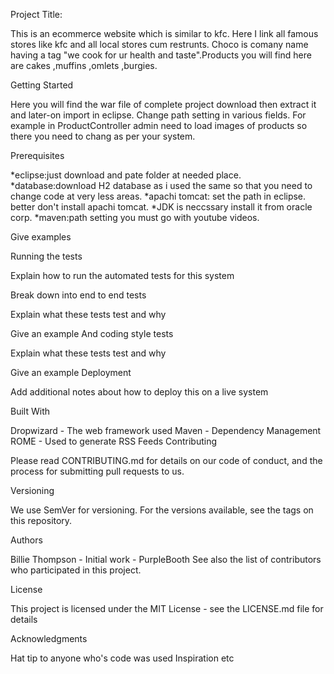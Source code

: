Project Title:

This is an ecommerce website which is similar to kfc. Here I link all famous stores like kfc and all local stores cum restrunts.
Choco is comany name having a tag "we cook for ur health and taste".Products you will find here are cakes ,muffins ,omlets ,burgies.

Getting Started

Here you will find the war file of complete project download then extract it and later-on import in eclipse. Change path setting in various fields. 
For example in ProductController admin need to load images of products so there you need to chang as per your system. 

Prerequisites

*eclipse:just download and pate folder at needed place.
*database:download H2 database as i used the same so that you need to change code at very less areas.
*apachi tomcat: set the path in eclipse. better don't install apachi tomcat.
*JDK is neccssary install it from oracle corp. 
*maven:path setting you must go with youtube videos.

Give examples


Running the tests

Explain how to run the automated tests for this system

Break down into end to end tests

Explain what these tests test and why

Give an example
And coding style tests

Explain what these tests test and why

Give an example
Deployment

Add additional notes about how to deploy this on a live system

Built With

Dropwizard - The web framework used
Maven - Dependency Management
ROME - Used to generate RSS Feeds
Contributing

Please read CONTRIBUTING.md for details on our code of conduct, and the process for submitting pull requests to us.

Versioning

We use SemVer for versioning. For the versions available, see the tags on this repository.

Authors

Billie Thompson - Initial work - PurpleBooth
See also the list of contributors who participated in this project.

License

This project is licensed under the MIT License - see the LICENSE.md file for details

Acknowledgments

Hat tip to anyone who's code was used
Inspiration
etc